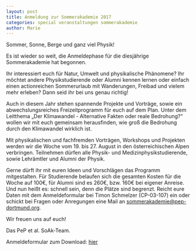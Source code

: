 ```yaml
---
layout: post
title: Anmeldung zur Sommerakademie 2017
categories: special veranstaltungen sommerakademie
author: Marie
---
```

Sommer, Sonne, Berge und ganz viel Physik!

Es ist wieder so weit, die Anmeldephase für die diesjährige Sommerakademie hat begonnen.

Ihr interessiert euch für Natur, Umwelt und physikalische Phänomene?
Ihr möchtet andere Physikstudierende oder Alumni kennen lernen oder einfach einen actionreichen Sommerurlaub mit Wanderungen, Freibad und vielem mehr erleben?
Dann seid ihr bei uns genau richtig!

Auch in diesem Jahr stehen spannende Projekte und Vorträge, sowie ein abwechslungsreiches Freizeitprogramm für euch auf dem Plan.
Unter dem Leitthema „Der Klimawandel - Alternative Fakten oder reale Bedrohung?“ wollen wir mit euch gemeinsam herausfinden, wie groß die Bedrohung durch den Klimawandel wirklich ist.

Mit physikalischen und fachfremden Vorträgen, Workshops und Projekten werden wir die Woche vom 19. bis 27. August in den österreichischen Alpen verbringen.
Teilnehmen dürfen alle Physik- und Medizinphysikstudierende, sowie Lehrämtler und Alumni der Physik.

Gerne dürft ihr mit euren Ideen und Vorschlägen das Programm mitgestalten.
Für Studierende belaufen sich die gesamten Kosten für die Woche auf 100€, für Alumni sind es 260€, bzw. 160€ bei eigener Anreise.
Und nun heißt es: schnell sein, denn die Plätze sind begrenzt.
Reicht eure Daten mit dem Anmeldeformular bei Timon Schmelzer (CP-03-107) ein oder schickt bei Fragen oder Anregungen eine Mail an sommerakademie@pep-dortmund.org.

Wir freuen uns auf euch! 

Das PeP et al. SoAk-Team.

Anmeldeformular zum Download: [hier](dokumente/soak17_anmeldung.pdf)
